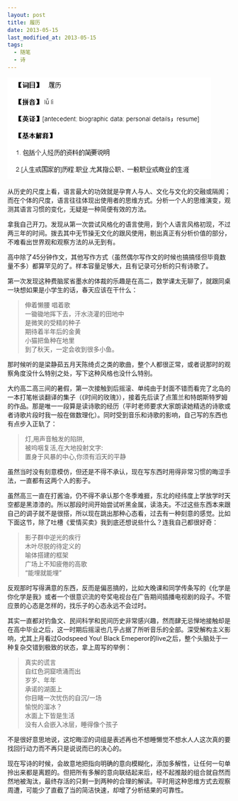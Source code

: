 ```yaml
---
layout: post
title: 履历
date: 2013-05-15
last_modified_at: 2013-05-15
tags:
  - 随笔
  - 诗
---
```


![要不要这样！！！又写跑题了(yl)(sbq)(sbq)](/assets/img/bio.png)

从历史的尺度上看，语言最大的功效就是孕育人与人、文化与文化的交融或隔阂；而在个体的尺度，语言往往体现出使用者的思维方式。分析一个人的思维演变，观测其语言习惯的变化，无疑是一种简便有效的方法。

拿我自己开刀。发现从第一次尝试风格化的语言使用，到个人语言风格初现，不过两三年的时间。拨去其中无节操无文化的跟风使用，剔出真正有分析价值的部分，不难看出世界观和观察方法的从无到有。

高中除了45分钟作文，其他写作方式（虽然偶尔写作文的时候也搞搞怪但毕竟数量不多）都算罕见的了。样本容量足够大，且有记录可分析的只有诗歌了。

第一次发现这种费脑浆省墨水的体裁的乐趣是在高二，数学课太无聊了，就跟同桌一块想如果是小学生的话，春天应该在干什么：

> 伸着懒腰 唱着歌  
> 一锄锄地挥下去，汗水浇灌的田地中  
> 是微笑的受精的种子  
> 期待着半年后的金黄  
> 小猫把鱼种在地里  
> 到了秋天，一定会收到很多小鱼。

那时候听的是梁静茹五月天陈绮贞之类的歌曲，整个人都很正常，或者说那时的观察角度没什么特别之处，写下这种风格也没什么特别。

大约高二高三间的暑假，第一次接触到后摇滚、单纯由于封面不错而看完了北岛的一本打笔帐谈翻译的集子（《时间的玫瑰》），接着先后读了点策兰和特朗斯特罗姆的作品。那是唯一一段算是读诗歌的经历（平时老师要求大家朗读她精选的诗歌或者诗歌片段时我一般在做数理化）。同时受到音乐和诗歌的影响，自己写的东西也有点步入正轨了：

> 灯,用声音触发的陷阱,  
> 被呜咽复活,在大地投射文字:  
> 置身于风暴的中心,你须有滔天的平静

虽然当时没有刻意模仿，但还是不得不承认，现在写东西时用得非常习惯的晦涩手法，一直都有这两个人的影子。

虽然高三一直在打酱油，仍不得不承认那个冬季难捱，东北的经纬度上学放学时天空都是黑漆漆的。所以那段时间开始尝试听黑金属，读洛夫。不过这些东西本来跟自己的调子就不是很搭，所以现在跳出那种心态看，过去有一种刻意的感觉。比如下面这节，除了吐槽《爱情买卖》我到底还想说些什么？连我自己都很好奇：

> 影子群中逆光的疾行  
> 木叶尽脱的待定义的  
> 喻体搭建的框架  
> 广场上不知疲倦的高歌  
> “能埋就能埋”

反观那时写得满意的东西，反而是偏恶搞的，比如大晚课和同学传条写的《化学是你化学是我》或者一个很意识流的夸奖电视台在广告期间插播电视剧的段子。不管应景的心态是怎样的，找乐子的心态永远不会过时。

其实一直都对钓鱼文、民间科学和民间历史非常感兴趣，然而肆无忌惮地接触却是在高中毕业之后，这一时期后摇滚也几乎占据了所听音乐的全部。深受解构主义影响，尤其上月看过Godspeed You! Black Emeperor的live之后，整个头脑处于一种复杂交错到极致的状态，拿上周写的举例：

> 真实的谎言  
> 自红色洞窟喷涌而出  
> 岁岁、年年  
> 承诺的湖面上  
> 你目睹一次忧伤的自沉/一场  
> 愉悦的溜冰？  
> 水面上下皆是生活  
> 没有人会嵌入冰层，睡得像个孩子

不是很好意思地说，这坨晦涩的词组是表述再也不想睡懒觉不想水人人这次真的要找回行动力而不再只是说说而已的决心的。

现在写诗的时候，会故意地把指向明确的意向模糊化，添加多解性，让任何一句单拎出来都是离题的。但把所有多解的意向联结起来后，经不起推敲的组合就自然而然地被淘汰，最终存活的只剩一到两种的合理的解读。平时用这种思维方式去观察周遭，可能少了直截了当的简洁快速，却增了分析结果的可靠性。
